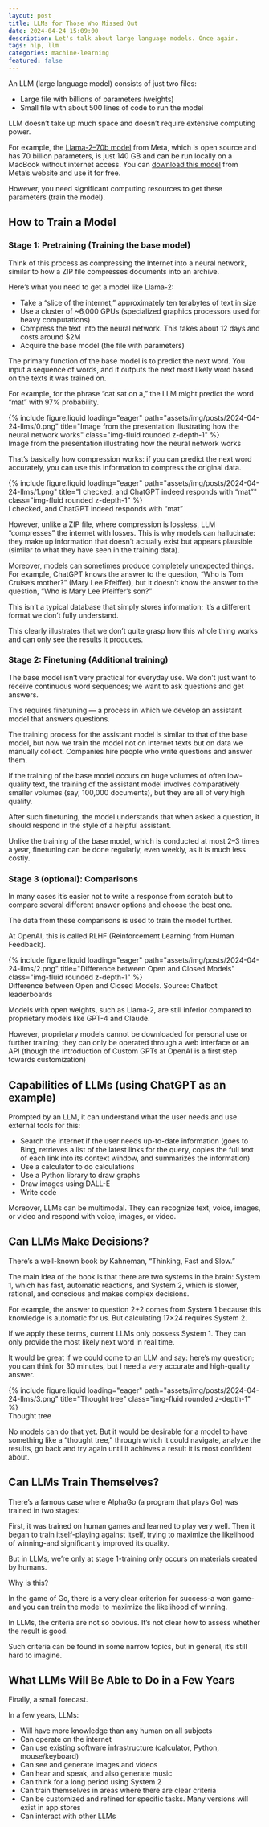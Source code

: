 ```yaml
---
layout: post
title: LLMs for Those Who Missed Out
date: 2024-04-24 15:09:00
description: Let's talk about large language models. Once again.
tags: nlp, llm
categories: machine-learning
featured: false
---
```


An LLM (large language model) consists of just two files:

- Large file with billions of parameters (weights)
- Small file with about 500 lines of code to run the model

LLM doesn’t take up much space and doesn’t require extensive computing power.

For example, the [Llama-2–70b model](https://huggingface.co/meta-llama/Llama-2-70b-chat-hf) from Meta, which is open source and has 70 billion parameters, is just 140 GB and can be run locally on a MacBook without internet access. You can [download this model](https://www.llama.com/llama-downloads/) from Meta’s website and use it for free.

However, you need significant computing resources to get these parameters (train the model).

## How to Train a Model

### Stage 1: Pretraining (Training the base model)

Think of this process as compressing the Internet into a neural network, similar to how a ZIP file compresses documents into an archive.

Here’s what you need to get a model like Llama-2:

- Take a “slice of the internet,” approximately ten terabytes of text in size
- Use a cluster of ~6,000 GPUs (specialized graphics processors used for heavy computations)
- Compress the text into the neural network. This takes about 12 days and costs around $2M
- Acquire the base model (the file with parameters)

The primary function of the base model is to predict the next word. You input a sequence of words, and it outputs the next most likely word based on the texts it was trained on.

For example, for the phrase “cat sat on a,” the LLM might predict the word “mat” with 97% probability.

<div class="row">
    <div class="col-sm mt-3 mt-md-0">
        {% include figure.liquid loading="eager" path="assets/img/posts/2024-04-24-llms/0.png" title="Image from the presentation illustrating how the neural network works" class="img-fluid rounded z-depth-1" %}
    </div>
</div>
<div class="caption">
    Image from the presentation illustrating how the neural network works
</div>

That’s basically how compression works: if you can predict the next word accurately, you can use this information to compress the original data.

<div class="row">
    <div class="col-sm mt-3 mt-md-0">
        {% include figure.liquid loading="eager" path="assets/img/posts/2024-04-24-llms/1.png" title="I checked, and ChatGPT indeed responds with “mat”" class="img-fluid rounded z-depth-1" %}
    </div>
</div>
<div class="caption">
    I checked, and ChatGPT indeed responds with “mat”
</div>


However, unlike a ZIP file, where compression is lossless, LLM “compresses” the internet with losses. This is why models can hallucinate: they make up information that doesn’t actually exist but appears plausible (similar to what they have seen in the training data).

Moreover, models can sometimes produce completely unexpected things. For example, ChatGPT knows the answer to the question, “Who is Tom Cruise’s mother?” (Mary Lee Pfeiffer), but it doesn’t know the answer to the question, “Who is Mary Lee Pfeiffer’s son?”

This isn’t a typical database that simply stores information; it’s a different format we don’t fully understand. 

This clearly illustrates that we don’t quite grasp how this whole thing works and can only see the results it produces.

### Stage 2: Finetuning (Additional training)

The base model isn’t very practical for everyday use. We don’t just want to receive continuous word sequences; we want to ask questions and get answers.

This requires finetuning — a process in which we develop an assistant model that answers questions.

The training process for the assistant model is similar to that of the base model, but now we train the model not on internet texts but on data we manually collect. Companies hire people who write questions and answer them.

If the training of the base model occurs on huge volumes of often low-quality text, the training of the assistant model involves comparatively smaller volumes (say, 100,000 documents), but they are all of very high quality.

After such finetuning, the model understands that when asked a question, it should respond in the style of a helpful assistant.

Unlike the training of the base model, which is conducted at most 2–3 times a year, finetuning can be done regularly, even weekly, as it is much less costly.

### Stage 3 (optional): Comparisons
In many cases it’s easier not to write a response from scratch but to compare several different answer options and choose the best one.

The data from these comparisons is used to train the model further.

At OpenAI, this is called RLHF (Reinforcement Learning from Human Feedback).

<div class="row">
    <div class="col-sm mt-3 mt-md-0">
        {% include figure.liquid loading="eager" path="assets/img/posts/2024-04-24-llms/2.png" title="Difference between Open and Closed Models" class="img-fluid rounded z-depth-1" %}
    </div>
</div>
<div class="caption">
    Difference between Open and Closed Models. Source: Chatbot leaderboards
</div>


Models with open weights, such as Llama-2, are still inferior compared to proprietary models like GPT-4 and Claude.

However, proprietary models cannot be downloaded for personal use or further training; they can only be operated through a web interface or an API (though the introduction of Custom GPTs at OpenAI is a first step towards customization)

## Capabilities of LLMs (using ChatGPT as an example)

Prompted by an LLM, it can understand what the user needs and use external tools for this:

- Search the internet if the user needs up-to-date information (goes to Bing, retrieves a list of the latest links for the query, copies the full text of each link into its context window, and summarizes the information)
- Use a calculator to do calculations
- Use a Python library to draw graphs
- Draw images using DALL-E
- Write code

Moreover, LLMs can be multimodal. They can recognize text, voice, images, or video and respond with voice, images, or video.

## Can LLMs Make Decisions?

There’s a well-known book by Kahneman, “Thinking, Fast and Slow.”

The main idea of the book is that there are two systems in the brain: System 1, which has fast, automatic reactions, and System 2, which is slower, rational, and conscious and makes complex decisions.

For example, the answer to question 2+2 comes from System 1 because this knowledge is automatic for us. But calculating 17×24 requires System 2.

If we apply these terms, current LLMs only possess System 1. They can only provide the most likely next word in real time.

It would be great if we could come to an LLM and say: here’s my question; you can think for 30 minutes, but I need a very accurate and high-quality answer.

<div class="row">
    <div class="col-sm mt-3 mt-md-0">
        {% include figure.liquid loading="eager" path="assets/img/posts/2024-04-24-llms/3.png" title="Thought tree" class="img-fluid rounded z-depth-1" %}
    </div>
</div>
<div class="caption">
    Thought tree
</div>

No models can do that yet. But it would be desirable for a model to have something like a “thought tree,” through which it could navigate, analyze the results, go back and try again until it achieves a result it is most confident about.

## Can LLMs Train Themselves?
There’s a famous case where AlphaGo (a program that plays Go) was trained in two stages:

First, it was trained on human games and learned to play very well. Then it began to train itself-playing against itself, trying to maximize the likelihood of winning-and significantly improved its quality.

But in LLMs, we’re only at stage 1-training only occurs on materials created by humans. 

Why is this?

In the game of Go, there is a very clear criterion for success-a won game- and you can train the model to maximize the likelihood of winning. 

In LLMs, the criteria are not so obvious. It’s not clear how to assess whether the result is good.

Such criteria can be found in some narrow topics, but in general, it’s still hard to imagine.

## What LLMs Will Be Able to Do in a Few Years
Finally, a small forecast.

In a few years, LLMs:

- Will have more knowledge than any human on all subjects
- Can operate on the internet
- Can use existing software infrastructure (calculator, Python, mouse/keyboard)
- Can see and generate images and videos
- Can hear and speak, and also generate music
- Can think for a long period using System 2
- Can train themselves in areas where there are clear criteria
- Can be customized and refined for specific tasks. Many versions will exist in app stores
- Can interact with other LLMs
